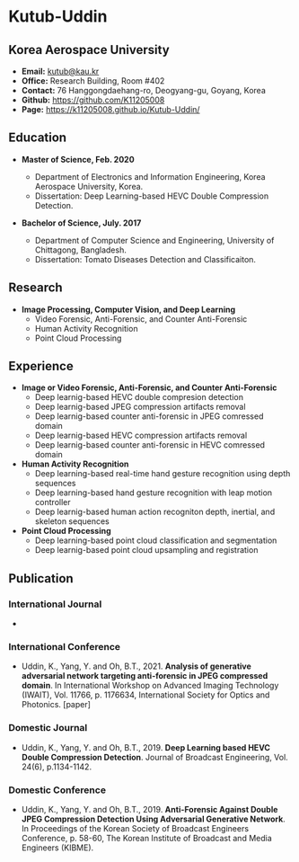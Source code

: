 # Kutub-Uddin
## Korea Aerospace University

* **Email:** kutub@kau.kr
* **Office:** Research Building, Room #402
* **Contact:** 76 Hanggongdaehang-ro, Deogyang-gu, Goyang, Korea 
* **Github:** https://github.com/K11205008 
* **Page:** https://k11205008.github.io/Kutub-Uddin/ 

## Education
* **Master of Science, Feb. 2020**
  * Department of Electronics and Information Engineering, Korea Aerospace University, Korea.
  * Dissertation: Deep Learning-based HEVC Double Compression Detection.

* **Bachelor of Science, July. 2017**
  * Department of Computer Science and Engineering, University of Chittagong, Bangladesh.
  * Dissertation: Tomato Diseases Detection and Classificaiton.

## Research
* **Image Processing, Computer Vision, and Deep Learning**
  * Video Forensic, Anti-Forensic, and Counter Anti-Forensic
  * Human Activity Recognition
  * Point Cloud Processing
    
## Experience
* **Image or Video Forensic, Anti-Forensic, and Counter Anti-Forensic**
  *  Deep learnig-based HEVC double compresion detection
  *  Deep learnig-based JPEG compression artifacts removal
  *  Deep learnig-based counter anti-forensic in JPEG comressed domain
  *  Deep learnig-based HEVC compression artifacts removal
  *  Deep learnig-based counter anti-forensic in HEVC comressed domain
* **Human Activity Recognition**
  *  Deep learning-based real-time hand gesture recognition using depth sequences
  *  Deep learning-based hand gesture recognition with leap motion controller
  *  Deep learnig-based human action recogniton depth, inertial, and skeleton sequences
* **Point Cloud Processing**
  *  Deep learning-based point cloud classification and segmentation
  *  Deep learnig-based point cloud upsampling and registration
  
## Publication
### International Journal
  *  
### International Conference
  * Uddin, K., Yang, Y. and Oh, B.T., 2021. **Analysis of generative adversarial network targeting anti-forensic in JPEG compressed domain**. In International Workshop on Advanced Imaging Technology (IWAIT), Vol. 11766, p. 1176634, International Society for Optics and Photonics. [paper]
### Domestic Journal
  * Uddin, K., Yang, Y. and Oh, B.T., 2019. **Deep Learning based HEVC Double Compression Detection**. Journal of Broadcast Engineering, Vol. 24(6), p.1134-1142.
### Domestic Conference
  * Uddin, K., Yang, Y. and Oh, B.T., 2019. **Anti-Forensic Against Double JPEG Compression Detection Using Adversarial Generative Network**. In Proceedings of the Korean Society of Broadcast Engineers Conference, p. 58-60, The Korean Institute of Broadcast and Media Engineers (KIBME).
  
